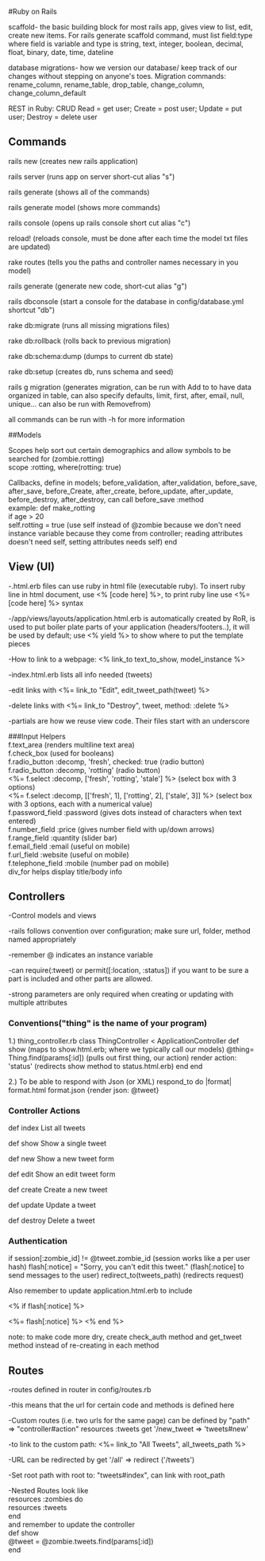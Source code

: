 #Ruby on Rails

scaffold- the basic building block for most rails app, gives view to list, edit, create new items.  For rails generate scaffold command, must list field:type where field is variable and type is string, text, integer, boolean, decimal, float, binary, date, time, dateline

database migrations- how we version our database/ keep track of our changes without stepping on anyone's toes.  Migration commands: rename_column, rename_table, drop_table, change_column, change_column_default

REST in Ruby: CRUD Read = get user; Create = post user; Update = put user; Destroy = delete user



## Commands

rails new (creates new rails application)

rails server (runs app on server short-cut alias "s")

rails generate (shows all of the commands)

rails generate model (shows more commands)

rails console (opens up rails console short cut alias "c")

reload! (reloads console, must be done after each time the model txt files are updated)

rake routes (tells you the paths and controller names necessary in you model)

rails generate (generate new code, short-cut alias "g")

rails dbconsole (start a console for the database in config/database.yml shortcut "db")

rake db:migrate (runs all missing migrations files)

rake db:rollback (rolls back to previous migration)

rake db:schema:dump (dumps to current db state)

rake db:setup (creates db, runs schema and seed)

rails g migration (generates migration, can be run with Add<Anything> to <Table name> to have data organized in table, can also specify defaults, limit, first, after, email, null, unique...  can also be run with Remove<anything>from<tablename>)


all commands can be run with -h for more information

##Models

Scopes help sort out certain demographics and allow symbols to be searched for (zombie.rotting)  
scope :rotting, where(rotting: true) 

Callbacks, define in models; before_validation, after_validation, before_save, after_save, before_Create, after_create, before_update, after_update, before_destroy, after_destroy, can call before_save :method  
example:  def make_rotting  
if age > 20  
self.rotting = true  (use self instead of @zombie because we don't need instance variable because they come from controller; reading attributes doesn't need self, setting attributes needs self)
end  


## View (UI)
-.html.erb files can use ruby in html file (executable ruby).  To insert ruby line in html document, use <% [code here] %>, to print ruby line use <%= [code here] %> syntax

-/app/views/layouts/application.html.erb is automatically created by RoR, is used to put boiler plate parts of your application (headers/footers..), it will be used by default; use <% yield %> to show where to put the template pieces

-How to link to a webpage: <% link_to text_to_show, model_instance %>

-index.html.erb lists all info needed (tweets)

-edit links with <%= link_to "Edit", edit_tweet_path(tweet) %>

-delete links with <%= link_to "Destroy", tweet, method: :delete %>

-partials are how we reuse view code.  Their files start with an underscore

###Input Helpers  
f.text_area (renders multiline text area)  
f.check_box (used for booleans)    
f.radio_button :decomp, 'fresh', checked: true (radio button)  
f.radio_button :decomp, 'rotting' (radio button)  
<%= f.select :decomp, ['fresh', 'rotting', 'stale'] %> (select box with 3 options)  
<%= f.select :decomp, [['fresh', 1], ['rotting', 2], ['stale', 3]] %> (select box with 3 options, each with a numerical value)  
f.password_field :password (gives dots instead of characters when text entered)  
f.number_field :price (gives number field with up/down arrows)  
f.range_field :quantity (slider bar)  
f.email_field :email (useful on mobile)  
f.url_field :website (useful on mobile)  
f.telephone_field :mobile (number pad on mobile)  
div_for helps display title/body info

## Controllers 

-Control models and views

-rails follows convention over configuration; make sure url, folder, method named appropriately

-remember @ indicates an instance variable

-can require(:tweet) or permit([:location, :status]) if you want to be sure a part is included and other parts are allowed.

-strong parameters are only required when creating or updating with multiple attributes

### Conventions("thing" is the name of your program)

1.) thing_controller.rb 
class ThingController < ApplicationController
def show (maps to show.html.erb; where we typically call our models)
@thing= Thing.find(params[:id]) (pulls out first thing, our action)
render action: 'status' (redirects show method to status.html.erb)
end
end

2.) To be able to respond with Json (or XML)
respond_to do |format|
format.html
format.json {render json: @tweet}

### Controller Actions

def index   List all tweets

def show  Show a single tweet

def new  Show a new tweet form

def edit  Show an edit tweet form

def create  Create a new tweet

def update  Update a tweet

def destroy  Delete a tweet

### Authentication

if session[:zombie_id] != @tweet.zombie_id (session works like a per user hash)
 flash[:notice] = "Sorry, you can't edit this tweet." (flash[:notice] to send messages to the user)
redirect_to(tweets_path) (redirects request)

Also remember to update application.html.erb to include

<% if flash[:notice] %> 
<div id ="notice">
<%= flash[:notice] %>  
<% end %>

note: to make code more dry, create check_auth method and get_tweet method instead of re-creating in each method

## Routes
-routes defined in router in config/routes.rb 

-this means that the url for certain code and methods is defined here

-Custom routes (i.e. two urls for the same page) can be defined by "path" => "controller#action"
resources :tweets
get '/new_tweet => 'tweets#new'

-to link to the custom path: <%= link_to "All Tweets", all_tweets_path %>

-URL can be redirected by get '/all' => redirect ('/tweets')

-Set root path with root to: "tweets#index", can link with root_path

-Nested Routes look like  
resources :zombies do  
  resources :tweets  
end  
and remember to update the controller  
def show  
   @tweet = @zombie.tweets.find(params[:id])  
end